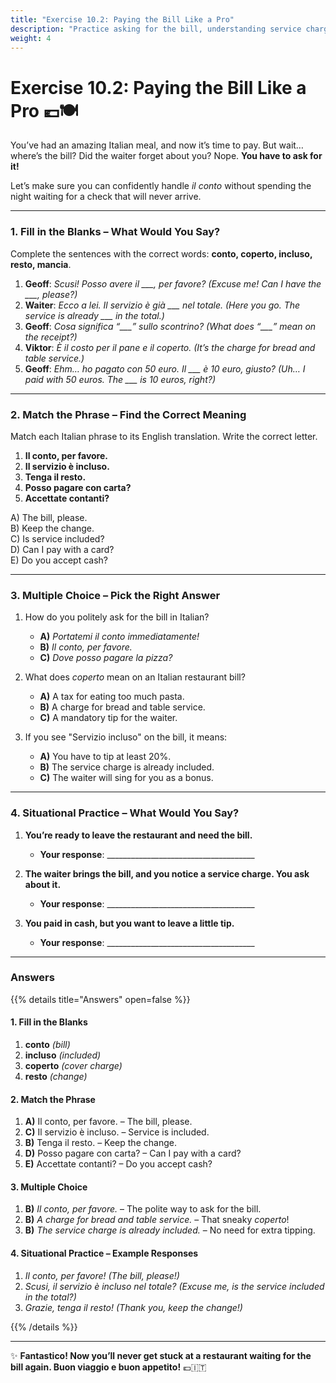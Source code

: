 ```yaml
---
title: "Exercise 10.2: Paying the Bill Like a Pro"
description: "Practice asking for the bill, understanding service charges, and tipping like an Italian."
weight: 4
---
```


# Exercise 10.2: Paying the Bill Like a Pro 💶🍽️  

You’ve had an amazing Italian meal, and now it’s time to pay. But wait… where’s the bill? Did the waiter forget about you? Nope. **You have to ask for it!**  

Let’s make sure you can confidently handle *il conto* without spending the night waiting for a check that will never arrive.  

---

### 1. Fill in the Blanks – What Would You Say?  

Complete the sentences with the correct words: **conto, coperto, incluso, resto, mancia**.

1. **Geoff**: *Scusi! Posso avere il ___, per favore?* *(Excuse me! Can I have the ___, please?)*  
2. **Waiter**: *Ecco a lei. Il servizio è già ___ nel totale.* *(Here you go. The service is already ___ in the total.)*  
3. **Geoff**: *Cosa significa “___” sullo scontrino?* *(What does “___” mean on the receipt?)*  
4. **Viktor**: *È il costo per il pane e il coperto.* *(It’s the charge for bread and table service.)*  
5. **Geoff**: *Ehm… ho pagato con 50 euro. Il ___ è 10 euro, giusto?* *(Uh… I paid with 50 euros. The ___ is 10 euros, right?)*  

---

### 2. Match the Phrase – Find the Correct Meaning  

Match each Italian phrase to its English translation. Write the correct letter.  

1. **Il conto, per favore.**  
2. **Il servizio è incluso.**  
3. **Tenga il resto.**  
4. **Posso pagare con carta?**  
5. **Accettate contanti?**  

A) The bill, please.  
B) Keep the change.  
C) Is service included?  
D) Can I pay with a card?  
E) Do you accept cash?  

---

### 3. Multiple Choice – Pick the Right Answer  

1. How do you politely ask for the bill in Italian?  
   - **A)** *Portatemi il conto immediatamente!*  
   - **B)** *Il conto, per favore.*  
   - **C)** *Dove posso pagare la pizza?*  

2. What does *coperto* mean on an Italian restaurant bill?  
   - **A)** A tax for eating too much pasta.  
   - **B)** A charge for bread and table service.  
   - **C)** A mandatory tip for the waiter.  

3. If you see "Servizio incluso" on the bill, it means:  
   - **A)** You have to tip at least 20%.  
   - **B)** The service charge is already included.  
   - **C)** The waiter will sing for you as a bonus.  

---

### 4. Situational Practice – What Would You Say?  

1. **You’re ready to leave the restaurant and need the bill.**  
   - **Your response**: _____________________________________  

2. **The waiter brings the bill, and you notice a service charge. You ask about it.**  
   - **Your response**: _____________________________________  

3. **You paid in cash, but you want to leave a little tip.**  
   - **Your response**: _____________________________________  

---

### Answers  

{{% details title="Answers" open=false %}}  

#### 1. Fill in the Blanks  
1. **conto** *(bill)*  
2. **incluso** *(included)*  
3. **coperto** *(cover charge)*  
4. **resto** *(change)*  

#### 2. Match the Phrase  
1. **A)** Il conto, per favore. – The bill, please.  
2. **C)** Il servizio è incluso. – Service is included.  
3. **B)** Tenga il resto. – Keep the change.  
4. **D)** Posso pagare con carta? – Can I pay with a card?  
5. **E)** Accettate contanti? – Do you accept cash?  

#### 3. Multiple Choice  
1. **B)** *Il conto, per favore.* – The polite way to ask for the bill.  
2. **B)** *A charge for bread and table service.* – That sneaky *coperto*!  
3. **B)** *The service charge is already included.* – No need for extra tipping.  

#### 4. Situational Practice – Example Responses  
1. *Il conto, per favore!* *(The bill, please!)*  
2. *Scusi, il servizio è incluso nel totale?* *(Excuse me, is the service included in the total?)*  
3. *Grazie, tenga il resto!* *(Thank you, keep the change!)*  

{{% /details %}}  

---

✨ **Fantastico! Now you’ll never get stuck at a restaurant waiting for the bill again. Buon viaggio e buon appetito!** 💶🇮🇹  
